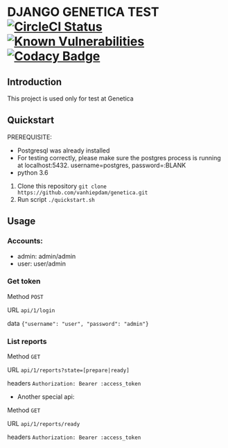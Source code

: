 # DJANGO GENETICA TEST [![CircleCI Status](https://circleci.com/gh/vanhiepdam/genetica.svg?style=svg)](https://github.com/vanhiepdam/genetica) [![Known Vulnerabilities](https://snyk.io/test/github/vanhiepdam/genetica/badge.svg?targetFile=requirements.txt)](https://github.com/vanhiepdam/genetica) [![Codacy Badge](https://api.codacy.com/project/badge/Grade/30c17db9e96449a18428a9a47b7aa793)](https://www.codacy.com/manual/vanhiepdam/genetica?utm_source=github.com&amp;utm_medium=referral&amp;utm_content=vanhiepdam/genetica&amp;utm_campaign=Badge_Grade)

## Introduction

This project is used only for test at Genetica

## Quickstart

PREREQUISITE: 
- Postgresql was already installed
- For testing correctly, please make sure the postgres process is running at localhost:5432. username=postgres, password=:BLANK
- python 3.6

1. Clone this repository `git clone https://github.com/vanhiepdam/genetica.git`
2. Run script `./quickstart.sh`

## Usage
### Accounts:
- admin: admin/admin
- user: user/admin

### Get token

Method `POST`

URL `api/1/login`

data `{"username": "user", "password": "admin"}`


### List reports

Method `GET`

URL `api/1/reports?state=[prepare|ready]`

headers `Authorization: Bearer :access_token`

- Another special api: 

Method `GET`

URL `api/1/reports/ready`

headers `Authorization: Bearer :access_token`
